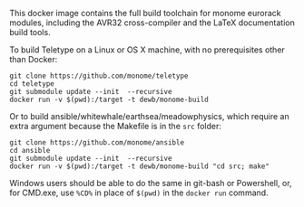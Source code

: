
This docker image contains the full build toolchain for monome eurorack modules, including 
the AVR32 cross-compiler and the LaTeX documentation build tools.

To build Teletype on a Linux or OS X machine, with no prerequisites other than Docker:

```
git clone https://github.com/monome/teletype
cd teletype
git submodule update --init  --recursive
docker run -v $(pwd):/target -t dewb/monome-build 
```

Or to build ansible/whitewhale/earthsea/meadowphysics, which require an extra argument because the Makefile is in the `src` folder:
```
git clone https://github.com/monome/ansible
cd ansible
git submodule update --init  --recursive
docker run -v $(pwd):/target -t dewb/monome-build "cd src; make"
```

Windows users should be able to do the same in git-bash or Powershell, or, for 
CMD.exe, use `%CD%` in place of `$(pwd)` in the `docker run` command.